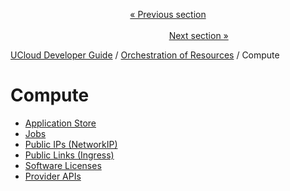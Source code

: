 <p align='center'>
<a href='/docs/developer-guide/orchestration/storage/providers/README.md'>« Previous section</a>
&nbsp;&nbsp;&nbsp;&nbsp;&nbsp;&nbsp;&nbsp;&nbsp;&nbsp;&nbsp;&nbsp;&nbsp;&nbsp;&nbsp;&nbsp;&nbsp;&nbsp;&nbsp;&nbsp;&nbsp;&nbsp;&nbsp;&nbsp;&nbsp;&nbsp;&nbsp;&nbsp;&nbsp;&nbsp;&nbsp;&nbsp;&nbsp;&nbsp;&nbsp;&nbsp;&nbsp;&nbsp;&nbsp;&nbsp;&nbsp;&nbsp;&nbsp;&nbsp;&nbsp;&nbsp;&nbsp;&nbsp;&nbsp;&nbsp;&nbsp;&nbsp;&nbsp;&nbsp;&nbsp;&nbsp;&nbsp;&nbsp;&nbsp;&nbsp;&nbsp;&nbsp;&nbsp;&nbsp;&nbsp;&nbsp;&nbsp;&nbsp;&nbsp;&nbsp;&nbsp;&nbsp;&nbsp;&nbsp;&nbsp;&nbsp;&nbsp;&nbsp;&nbsp;&nbsp;&nbsp;&nbsp;&nbsp;&nbsp;&nbsp;&nbsp;&nbsp;&nbsp;&nbsp;&nbsp;&nbsp;&nbsp;&nbsp;&nbsp;&nbsp;&nbsp;&nbsp;&nbsp;&nbsp;&nbsp;&nbsp;&nbsp;&nbsp;&nbsp;&nbsp;&nbsp;&nbsp;&nbsp;&nbsp;&nbsp;&nbsp;&nbsp;&nbsp;&nbsp;&nbsp;&nbsp;&nbsp;&nbsp;&nbsp;&nbsp;&nbsp;&nbsp;&nbsp;&nbsp;&nbsp;&nbsp;&nbsp;&nbsp;&nbsp;&nbsp;&nbsp;&nbsp;&nbsp;&nbsp;&nbsp;&nbsp;&nbsp;&nbsp;&nbsp;&nbsp;&nbsp;&nbsp;&nbsp;&nbsp;&nbsp;&nbsp;&nbsp;&nbsp;&nbsp;&nbsp;&nbsp;&nbsp;&nbsp;&nbsp;<a href='/docs/developer-guide/orchestration/compute/appstore/tools.md'>Next section »</a>
</p>


[UCloud Developer Guide](/docs/developer-guide/README.md) / [Orchestration of Resources](/docs/developer-guide/orchestration/README.md) / Compute
# Compute

 - [Application Store](/docs/developer-guide/orchestration/compute/appstore/README.md)
 - [Jobs](/docs/developer-guide/orchestration/compute/jobs.md)
 - [Public IPs (NetworkIP)](/docs/developer-guide/orchestration/compute/ips.md)
 - [Public Links (Ingress)](/docs/developer-guide/orchestration/compute/ingress.md)
 - [Software Licenses](/docs/developer-guide/orchestration/compute/license.md)
 - [Provider APIs](/docs/developer-guide/orchestration/compute/providers/README.md)
